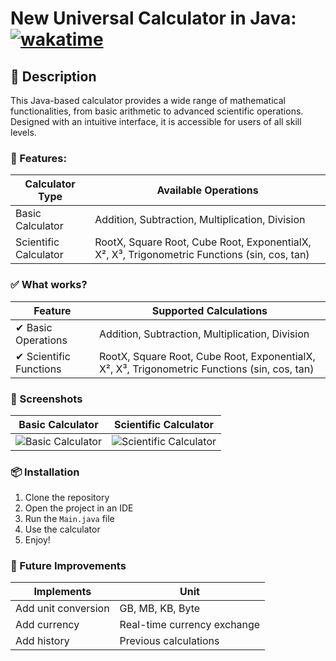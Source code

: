 # New Universal Calculator in Java: [![wakatime](https://wakatime.com/badge/user/c87b4f82-d14c-4735-bf74-da24e9289afa/project/9300bc5f-7891-4e7a-9dfa-508457d7b54c.svg)](https://wakatime.com/badge/user/c87b4f82-d14c-4735-bf74-da24e9289afa/project/9300bc5f-7891-4e7a-9dfa-508457d7b54c)

## 📌 Description
This Java-based calculator provides a wide range of mathematical functionalities, from basic arithmetic to advanced scientific operations. Designed with an intuitive interface, it is accessible for users of all skill levels.

### 🧮 Features:
| Calculator Type       | Available Operations                                                                         |
|-----------------------|----------------------------------------------------------------------------------------------|
| Basic Calculator      | Addition, Subtraction, Multiplication, Division                                              |
| Scientific Calculator | RootX, Square Root, Cube Root, ExponentialX, X², X³, Trigonometric Functions (sin, cos, tan) |

### ✅ What works?
| Feature                | Supported Calculations                                                                       |
|------------------------|----------------------------------------------------------------------------------------------|
| ✔ Basic Operations     | Addition, Subtraction, Multiplication, Division                                              |
| ✔ Scientific Functions | RootX, Square Root, Cube Root, ExponentialX, X², X³, Trigonometric Functions (sin, cos, tan) |

### 📸 Screenshots
| Basic Calculator                                                                                                           | Scientific Calculator                                                                                                           |
|----------------------------------------------------------------------------------------------------------------------------|---------------------------------------------------------------------------------------------------------------------------------|
| ![Basic Calculator](https://user-images.githubusercontent.com/88186542/134760073-3b3b3b3b-1b3b-4b3b-8b3b-3b3b3b3b3b3b.png) | ![Scientific Calculator](https://user-images.githubusercontent.com/88186542/134760075-3b3b3b3b-1b3b-4b3b-8b3b-3b3b3b3b3b3b.png) |

### 📦 Installation
1. Clone the repository
2. Open the project in an IDE
3. Run the `Main.java` file
4. Use the calculator
5. Enjoy!

### 🚀 Future Improvements
| Implements          | Unit                        |
|---------------------|-----------------------------|
| Add unit conversion | GB, MB, KB, Byte            |
| Add currency        | Real-time currency exchange |
| Add history         | Previous calculations       |


